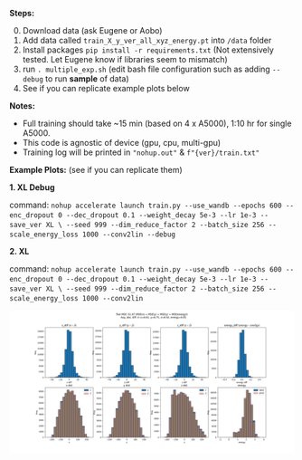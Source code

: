 **Steps:**

0. Download data (ask Eugene or Aobo)
1. Add data called `train_X_y_ver_all_xyz_energy.pt` into `/data` folder
2. Install packages `pip install -r requirements.txt` (Not extensively tested. Let Eugene know if libraries seem to mismatch)
3. run `. multiple_exp.sh` (edit bash file configuration such as adding `--debug` to run **sample** of data)
4. See if you can replicate example plots below

**Notes:**
- Full training should take ~15 min (based on 4 x A5000), 1:10 hr for single A5000.
- This code is agnostic of device (gpu, cpu, multi-gpu)
- Training log will be printed in `"nohup.out"` & `f"{ver}/train.txt"`

**Example Plots:**
(see if you can replicate them)

**1. XL Debug**

command: `nohup accelerate launch train.py --use_wandb --epochs 600 --enc_dropout 0 --dec_dropout 0.1 --weight_decay 5e-3 --lr 1e-3 --save_ver XL \
                      --seed 999 --dim_reduce_factor 2 --batch_size 256 --scale_energy_loss 1000 --conv2lin --debug`

**2. XL**

command:  `nohup accelerate launch train.py --use_wandb --epochs 600 --enc_dropout 0 --dec_dropout 0.1 --weight_decay 5e-3 --lr 1e-3 --save_ver XL \
                      --seed 999 --dim_reduce_factor 2 --batch_size 256 --scale_energy_loss 1000 --conv2lin`
                      
![Example Image](example_plots/pointNET_hist.png)

